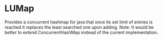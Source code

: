 # LUMap

Provides a concurrent hashmap for java that once its set limit of entries is reached it replaces the least searched one upon adding.
Note: It would be better to extend ConcurrentHashMap instead of the current implementation.
